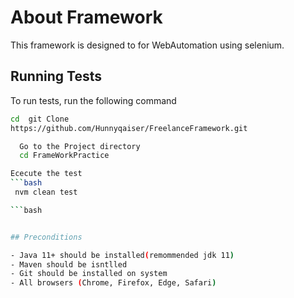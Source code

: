 
# About Framework

This framework is designed to for WebAutomation using selenium.
## Running Tests

To run tests, run the following command
```bash
cd  git Clone
https://github.com/Hunnyqaiser/FreelanceFramework.git

  Go to the Project directory
  cd FrameWorkPractice

Ececute the test
```bash
 nvm clean test

```bash


## Preconditions

- Java 11+ should be installed(remommended jdk 11)
- Maven should be isntlled
- Git should be installed on system
- All browsers (Chrome, Firefox, Edge, Safari)

